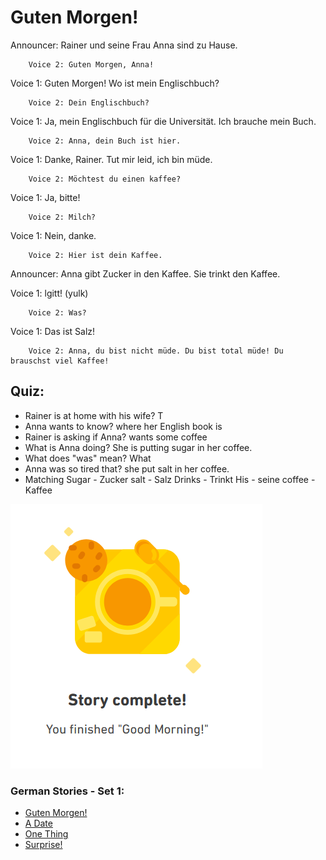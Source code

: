 # Guten Morgen!

Announcer:  Rainer und seine Frau Anna sind zu Hause.

        Voice 2: Guten Morgen, Anna! 

Voice 1: Guten Morgen! Wo ist mein Englischbuch? 

        Voice 2: Dein Englischbuch?

Voice 1: Ja, mein Englischbuch für die Universität. Ich brauche mein Buch. 

        Voice 2: Anna, dein Buch ist hier. 

Voice 1: Danke, Rainer. Tut mir leid, ich bin müde. 

        Voice 2: Möchtest du einen kaffee? 

Voice 1: Ja, bitte! 

        Voice 2: Milch? 

Voice 1: Nein, danke.

        Voice 2: Hier ist dein Kaffee.

Announcer: Anna gibt Zucker in den Kaffee.  Sie trinkt den Kaffee. 

Voice 1: lgitt! (yulk)

        Voice 2: Was? 
        
Voice 1: Das ist Salz! 

        Voice 2: Anna, du bist nicht müde. Du bist total müde! Du brauschst viel Kaffee!


## Quiz: 
* Rainer is at home with his wife? T
* Anna wants to know? where her English book is 
* Rainer is asking if Anna? wants some coffee 
* What is Anna doing? She is putting sugar in her coffee.
* What does "was" mean? What
* Anna was so tired that?  she put salt in her coffee. 
* Matching 
        Sugar - Zucker 
        salt - Salz
        Drinks - Trinkt
        His - seine 
        coffee - Kaffee 
        
 ![good-morning](https://github.com/EO4wellness/T-I-L/blob/main/polyglot/aleman/images/2020-12-29-good-morning.png)

### German Stories - Set 1:
* [Guten Morgen!](https://github.com/EO4wellness/T-I-L/blob/main/polyglot/aleman/Castle-1/guten-morgen.md)
* [A Date](https://github.com/EO4wellness/T-I-L/blob/main/polyglot/aleman/Castle-1/a-date.md) 
* [One Thing](https://github.com/EO4wellness/T-I-L/blob/main/polyglot/aleman/Castle-1/one-thing.md) 
* [Surprise!](https://github.com/EO4wellness/T-I-L/blob/main/polyglot/aleman/Castle-1/surprise.md) 
